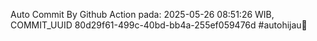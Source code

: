 Auto Commit By Github Action pada: 2025-05-26 08:51:26 WIB, COMMIT_UUID 80d29f61-499c-40bd-bb4a-255ef059476d #autohijau🗿
